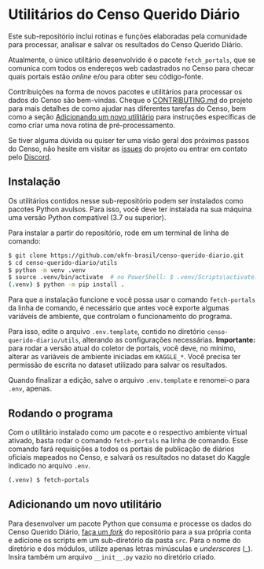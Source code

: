 # Utilitários do Censo Querido Diário

Este sub-repositório inclui rotinas e funções elaboradas pela comunidade para
processar, analisar e salvar os resultados do Censo Querido Diário.

Atualmente, o único utilitário desenvolvido é o pacote `fetch_portals`, que se
comunica com todos os endereços web cadastrados no Censo para checar quais
portais estão *online* e/ou para obter seu código-fonte.

Contribuições na forma de novos pacotes e utilitários para processar os dados
do Censo são bem-vindas. Cheque o [CONTRIBUTING.md](../CONTRIBUTING.md) do
projeto para mais detalhes de como ajudar nas diferentes tarefas do Censo, bem
como a seção [Adicionando um novo utilitário](#adicionando-um-novo-utilitário)
para instruções específicas de como criar uma nova rotina de pré-processamento.

Se tiver alguma dúvida ou quiser ter uma visão geral dos próximos passos do
Censo, não hesite em visitar as
[issues](https://github.com/okfn-brasil/censo-querido-diario/issues) do projeto
ou entrar em contato pelo [Discord](https://discord.gg/M6ep5VED).

## Instalação

Os utilitários contidos nesse sub-repositório podem ser instalados como pacotes
Python avulsos. Para isso, você deve ter instalada na sua máquina uma versão
Python compatível (3.7 ou superior).

Para instalar a partir do repositório, rode em um terminal de linha de comando:

```bash
$ git clone https://github.com/okfn-brasil/censo-querido-diario.git
$ cd censo-querido-diario/utils
$ python -m venv .venv
$ source .venv/bin/activate  # no PowerShell: $ .venv/Scripts\activate.ps1
(.venv) $ python -m pip install .
```

Para que a instalação funcione e você possa usar o comando `fetch-portals` da
linha de comando, é necessário que antes você exporte algumas variáveis de
ambiente, que controlam o funcionamento do programa.

Para isso, edite o arquivo `.env.template`, contido no diretório
`censo-querido-diario/utils`, alterando as configurações necessárias.
**Importante:** para rodar a versão atual do coletor de portais, você deve, no
mínimo, alterar as variáveis de ambiente iniciadas em `KAGGLE_*`. Você precisa
ter permissão de escrita no dataset utilizado para salvar os resultados.

Quando finalizar a edição, salve o arquivo `.env.template` e renomei-o para
`.env`, apenas.
<!--

No terminal, acesse a pasta `censo-querido-diario/utils` e rode
o seguinte comando:

No Unix/MacOS:

```bash
$ set -a; . .env; set +a
```

No Windows/PowerShell, pode ser necessário adicionar um pacote adicional para
ler as variáveis de ambiente do arquivo `.env` (privilégios de administrador
podem ser necessários):

```powershell
PS> Install-Module -Name Set-PsEnv
```

-->

## Rodando o programa

Com o utilitário instalado como um pacote e o respectivo ambiente virtual
ativado, basta rodar o comando `fetch-portals` na linha de comando. Esse
comando fará requisições a todos os portais de publicação de diários oficiais
mapeados no Censo, e salvará os resultados no dataset do Kaggle indicado no
arquivo `.env`.

```bash
(.venv) $ fetch-portals
```

## Adicionando um novo utilitário

Para desenvolver um pacote Python que consuma e processe os dados do Censo
Querido Diário, [faça um
*fork*](https://github.com/okfn-brasil/censo-querido-diario/fork) do
repositório para a sua própria conta e adicione os scripts em um sub-diretório
da pasta `src`. Para o nome do diretório e dos módulos, utilize apenas letras
minúsculas e *underscores* (\_). Insira também um arquivo `__init__.py` vazio
no diretório criado.
